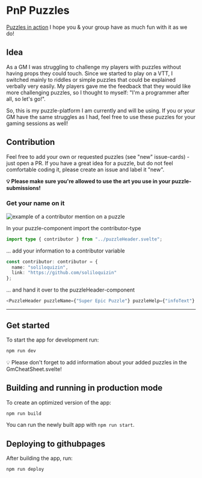 # PnP Puzzles

[Puzzles in action](https://soliloquizin.github.io/pnp-puzzles/)
I hope you & your group have as much fun with it as we do!

## Idea

As a GM I was struggling to challenge my players with puzzles without having props they could touch. Since we started to play on a VTT, I switched mainly to riddles or simple puzzles that could be explained verbally very easily. My players gave me the feedback that they would like more challenging puzzles, so I thought to myself: "I'm a programmer after all, so let's go!".

So, this is my puzzle-platform I am currently and will be using. If you or your GM have the same struggles as I had, feel free to use these puzzles for your gaming sessions as well!

## Contribution

Feel free to add your own or requested puzzles (see "new" issue-cards) - just open a PR.
If you have a great idea for a puzzle, but do not feel comfortable coding it, please create an issue and label it "new".

**💡 Please make sure you're allowed to use the art you use in your puzzle-submissions!**

### Get your name on it

![example of a contributor mention on a puzzle](https://raw.githubusercontent.com/soliloquizin/pnp-puzzles/master/public/assets/readme-contributor-mention-example.JPG)

In your puzzle-component import the contributor-type

```ts
import type { contributor } from "../puzzleHeader.svelte";
```

... add your information to a contributor variable

```ts
const contributor: contributor = {
  name: "soliloquizin",
  link: "https://github.com/soliloquizin"
};
```

... and hand it over to the puzzleHeader-component

```ts
<PuzzleHeader puzzleName={"Super Epic Puzzle"} puzzleHelp={"infoText"} contributor={contributor} />
```

---

## Get started

To start the app for development run:

```bash
npm run dev
```

💡 Please don't forget to add information about your added puzzles in the GmCheatSheet.svelte!

## Building and running in production mode

To create an optimized version of the app:

```bash
npm run build
```

You can run the newly built app with `npm run start`.

## Deploying to githubpages

After building the app, run:
```bash
npm run deploy
```
